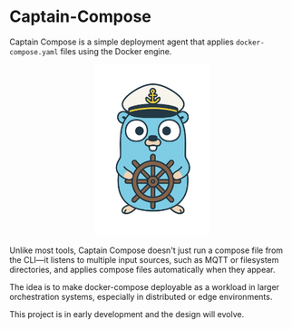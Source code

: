 # Captain-Compose

Captain Compose is a simple deployment agent that applies `docker-compose.yaml` files using the Docker engine.

<div align="center">
  <img src="captain-compose.png" alt="Mascot" width="40%"/>
</div>

Unlike most tools, Captain Compose doesn't just run a compose file from the CLI—it listens to multiple input sources, such as MQTT or filesystem directories, and applies compose files automatically when they appear.

The idea is to make docker-compose deployable as a workload in larger orchestration systems, especially in distributed or edge environments.

This project is in early development and the design will evolve.
